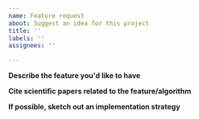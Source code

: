```yaml
---
name: Feature request
about: Suggest an idea for this project
title: ''
labels: ''
assignees: ''

---
```


**Describe the feature you'd like to have**

**Cite scientific papers related to the feature/algorithm**

**If possible, sketch out an implementation strategy**
